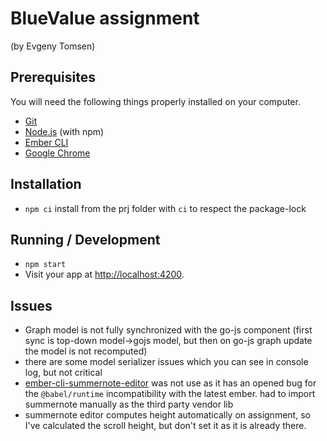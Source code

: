 # BlueValue assignment 
(by Evgeny Tomsen)

## Prerequisites

You will need the following things properly installed on your computer.

* [Git](https://git-scm.com/)
* [Node.js](https://nodejs.org/) (with npm)
* [Ember CLI](https://ember-cli.com/)
* [Google Chrome](https://google.com/chrome/)

## Installation

* `npm ci` install from the prj folder with `ci` to respect the package-lock

## Running / Development

* `npm start`
* Visit your app at [http://localhost:4200](http://localhost:4200).

## Issues

* Graph model is not fully synchronized with the go-js component (first sync is top-down model->gojs model, but then on go-js graph update the model is not recomputed)
* there are some model serializer issues which you can see in console log, but not critical
* [ember-cli-summernote-editor](https://www.npmjs.com/package/ember-cli-summernote-editor) was not use as it has an opened bug for the `@babel/runtime` incompatibility with the latest ember. had to import summernote manually as the third party vendor lib
* summernote editor computes height automatically on assignment, so I've calculated the scroll height, but don't set it as it is already there.
